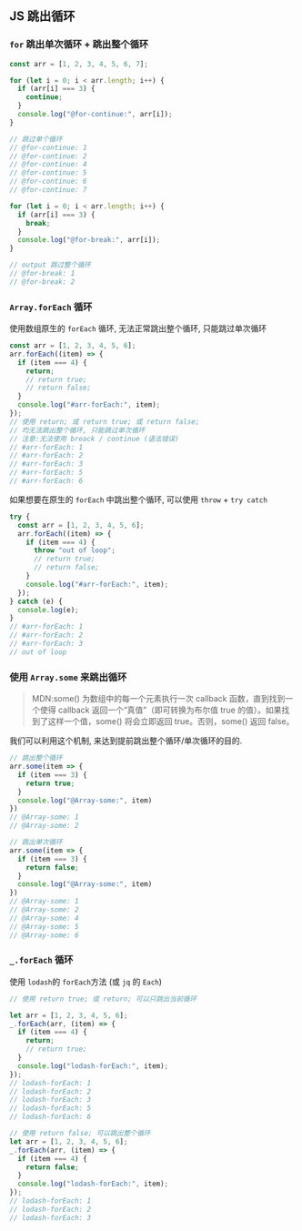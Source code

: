 ## JS 跳出循环

### `for` 跳出单次循环 + 跳出整个循环

```js
const arr = [1, 2, 3, 4, 5, 6, 7];

for (let i = 0; i < arr.length; i++) {
  if (arr[i] === 3) {
    continue;
  }
  console.log("@for-continue:", arr[i]);
}

// 跳过单个循环
// @for-continue: 1
// @for-continue: 2
// @for-continue: 4
// @for-continue: 5
// @for-continue: 6
// @for-continue: 7

for (let i = 0; i < arr.length; i++) {
  if (arr[i] === 3) {
    break;
  }
  console.log("@for-break:", arr[i]);
}

// output 跳过整个循环
// @for-break: 1
// @for-break: 2
```

### `Array.forEach` 循环

使用数组原生的 `forEach` 循环, 无法正常跳出整个循环, 只能跳过单次循环

```js
const arr = [1, 2, 3, 4, 5, 6];
arr.forEach((item) => {
  if (item === 4) {
    return;
    // return true;
    // return false;
  }
  console.log("#arr-forEach:", item);
});
// 使用 return; 或 return true; 或 return false;
// 均无法跳出整个循环, 只能跳过单次循环
// 注意:无法使用 breack / continue (语法错误)
// #arr-forEach: 1
// #arr-forEach: 2
// #arr-forEach: 3
// #arr-forEach: 5
// #arr-forEach: 6
```

如果想要在原生的 `forEach` 中跳出整个循环, 可以使用 `throw` + `try catch`

```js
try {
  const arr = [1, 2, 3, 4, 5, 6];
  arr.forEach((item) => {
    if (item === 4) {
      throw "out of loop";
      // return true;
      // return false;
    }
    console.log("#arr-forEach:", item);
  });
} catch (e) {
  console.log(e);
}
// #arr-forEach: 1
// #arr-forEach: 2
// #arr-forEach: 3
// out of loop
```

### 使用 `Array.some` 来跳出循环
>MDN:some() 为数组中的每一个元素执行一次 callback 函数，直到找到一个使得 callback 返回一个“真值”（即可转换为布尔值 true 的值）。如果找到了这样一个值，some() 将会立即返回 true。否则，some() 返回 false。

我们可以利用这个机制, 来达到提前跳出整个循环/单次循环的目的.
```js
// 跳出整个循环
arr.some(item => {
  if (item === 3) {
    return true;
  }
  console.log("@Array-some:", item)
})
// @Array-some: 1
// @Array-some: 2

// 跳出单次循环
arr.some(item => {
  if (item === 3) {
    return false;
  }
  console.log("@Array-some:", item)
})
// @Array-some: 1
// @Array-some: 2
// @Array-some: 4
// @Array-some: 5
// @Array-some: 6
```


### `_.forEach` 循环

使用 `lodash`的 `forEach`方法 (或 `jq` 的 `Each`)

```js
// 使用 return true; 或 return; 可以只跳出当前循环

let arr = [1, 2, 3, 4, 5, 6];
_.forEach(arr, (item) => {
  if (item === 4) {
    return;
    // return true;
  }
  console.log("lodash-forEach:", item);
});
// lodash-forEach: 1
// lodash-forEach: 2
// lodash-forEach: 3
// lodash-forEach: 5
// lodash-forEach: 6

// 使用 return false; 可以跳出整个循环
let arr = [1, 2, 3, 4, 5, 6];
_.forEach(arr, (item) => {
  if (item === 4) {
    return false;
  }
  console.log("lodash-forEach:", item);
});
// lodash-forEach: 1
// lodash-forEach: 2
// lodash-forEach: 3
```
